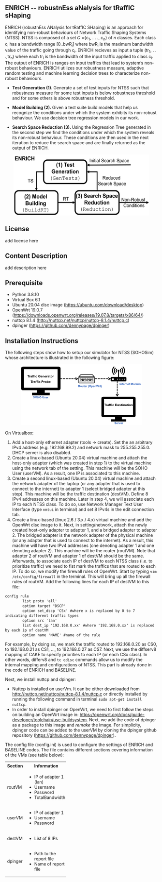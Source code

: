 ENRICH -- robustnEss aNalysis for tRaffIC sHaping
------------------------------------------------------------------------
ENRICH (robustnEss ANalysis for tRaffIC SHaping) is an approach for identifying non-robust behaviours of Network Traffic Shaping Systems (NTSS). NTSS is composed of a set 𝐶 ={c<sub>1</sub>, . . ., c<sub>n</sub>} of 𝑛 classes. Each class c<sub>i</sub> has a bandwidth range [0..bwR<sub>i</sub>] where bwR<sub>i</sub> is the maximum bandwidth value of the traffic going through c<sub>i</sub>. ENRICH recieves as input a tuple (tr<sub>1</sub>, . . .,tr<sub>n</sub>) where each tr<sub>i</sub> is the bandwidth of the input traffic applied to class c<sub>i</sub>. The output of ENRICH is ranges on input traffics that lead to system’s non-robust behaviours.  ENRICH utilizes our robustness measure, adaptive random testing and machine learning decision trees to characterize non-robust behaviours.

* <p> <b> Test Generation (1). </b> Generate a set of test inputs for NTSS such that robustness measure for some test inputs is below robustness threshold and for some others is above robustness threshold. </p>
* <p> <b> Model Building (2). </b> Given a test suite build models that help us recognize the conditions under which the system exhibits its non-robust behaviour. We use decision tree regression models in our work. </p>
* <p> <b> Search Space Reduction (3). </b> Using the Regression Tree generated in the second step we find the conditions under which the system reveals its non-robust behaviour. These conditions are then used in the next iteration to reduce the search space and are finally returned as the output of ENRICH. </p>


<p align="center">
  <img src="https://github.com/baharin/ENRICH/blob/main/ENRICH.PNG" width="450" height="200" class="centerImage" />
</p>

License 
--------------------------------------------
add license here

Content Description
----------------------------------------------
add description here

Prerequisite
---------------------------------------------
* Python 3.8.10
* Virtual Box 6.1
* Ubuntu 20.04 disc image (https://ubuntu.com/download/desktop)
* OpenWrt 19.0.7 (https://downloads.openwrt.org/releases/19.07.8/targets/x86/64/)
* nuttcp 8.1.4 (http://nuttcp.net/nuttcp/nuttcp-8.1.4/nuttcp.c)
* dpinger (https://github.com/dennypage/dpinger)

Installation Instructions
--------------------------------------------
The following steps show how to setup our simulator for NTSS (SOHOSim) whose architecture is illustrated in the following figure:

<p align="center">
  <img src="https://github.com/baharin/ENRICH/blob/main/architectureforgithub.PNG" width="400" height="200" class="centerImage" />
</p>
On Virtualbox:

1. Add a host-only ethernet adapter (tools -> create). Set the an arbitrary IPv4 address (e.g. 192.168.99.2) and network mask to 255.255.255.0. DHCP server is also disabled.
2. Create a linux-based (Ubuntu 20.04) virtual machine and attach the host-only adapter (which was created in step 1) to the virtual machine using the network tab of the setting. This machine will be the SOHO User (userVM). As a result, one IP is associated to this machine.
3. Create a second linux-based (Ubuntu 20.04) virtual machine and attach the network adapter of the laptop (or any adapter that is used to connect to the internet) to adapter 1 (select bridged adapter at this step). This machine will be the traffic destination (destVM). Define 8 IPv4 addresses on this machine. Later in step 4, we will associate each IP to each NTSS class. To do so, use Network Manager Text User Interface (type ```nmtui``` in terminal) and set 8 IPv4s in the edit connection tab.
4. Create a linux-based (linux 2.6 / 3.x / 4.x) virtual machine and add the OpenWrt disc image to it. Next, in setting/network, attach the newly created host-only adapter to adapter 1, and a bridged adapter to adapter 2. The bridged adapter is the network adapter of the physical machine (or any adapter that is used to connect to the internet). As a result, this machine will have two IPv4 addresses (one denoting adapter 1 and one denoting adapter 2). This machine will be the router (routVM). Note that adapter 2 of routVM and adapter 1 of destVM should be the same. Afterwards, to associate each IP of destVM to each NTSS class (i.e. to prioritize traffic) we need to fist mark the traffics that are routed to each IP. To do so, we modify the firewall rules of OpenWrt. Start by typing ```vim /etc/config/firewall``` in the terminal. This will bring up all the firewall rules of routVM. Add the following lines for each IP of destVM to this file:

``` 
config rule
        list proto 'all'
        option target "DSCP'
        option set_dscp 'CSx' #where x is replaced by 0 to 7 indicating different traffic types
        option src 'lan'
        list dest_ip '192.168.0.xx' #where '192.168.0.xx' is replaced by each ip of destVM
        option name 'NAME' #name of the rule
```
For example, by doing so, we mark the traffic routed to 192.168.0.20 as CS0, to 192.168.0.21 as CS1, ..., to 192.168.0.27 as CS7. Next, we use the diffserv8 mapping of CAKE to specify priorities to each IP (or each CSx class). In other words, differv8 and ``` tc qdisc ``` commands allow us to modify the internal mapping and configurations of NTSS. This part is already done in the code of ENRICH and BASELINE.

Next, we install nuttcp and dpinger:
* Nuttcp is installed on userVm. It can be either downloaded from http://nuttcp.net/nuttcp/nuttcp-8.1.4/nuttcp.c or directly installed by running the following command in terminal ```sudo apt-get install nuttcp```.
* In order to install dpinger on OpenWrt, we need to first follow the steps on building an OpenWrt image in: https://openwrt.org/docs/guide-developer/toolchain/use-buildsystem. Next, we add the code of dpinger as a package to this image and *remake* the image. For simplicity, dpinger code can be added to the userVM by cloning the dpinger github repository (https://github.com/dennypage/dpinger). 

The config file (config.ini) is used to configure the settings of ENRICH and BASELINE codes. The file contains different sections covering information of the VMs (see table below):

<table style="width:40%" class = "center">
  <tr>
    <th>Section</th>
    <th>Information</th>
  </tr>
  <tr>
    <td>routVM</td>
    <td> 
    	<ul>
  			<li>IP of adapter 1 (lan)</li>
  			<li>Username</li>
			<li>Password</li>
  			<li>TotalBandwidth</li>
		</ul>  
    </td>
  </tr>
  <tr>
    <td>userVM</td>
    <td>
      <ul>
        <li>IP of adapter 1</li>
        <li>Username</li>
        <li>Password</li>
      </ul> 
    </td>
  </tr>
    <tr>
    <td>destVM</td>
    <td>
      <ul>
        <li>List of 8 IPs</li>
      </ul> 
    </td>
  </tr>
  <tr>
    <td>dpinger</td>
    <td>
      <ul>
        <li>Path to the report file</li>
        <li>Name of report file</li>
      </ul> 
    </td>
  </tr>
  
</table>
